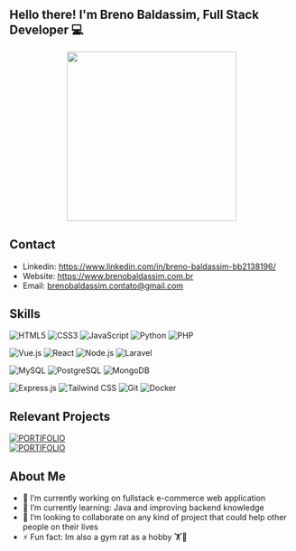 ## Hello there!  I'm Breno Baldassim, Full Stack Developer 💻

<div id="header" align="center" style="margin-bottom:20px;" >
  <img src="https://media3.giphy.com/media/v1.Y2lkPTc5MGI3NjExa3Roc3V3MXptdjdhNjkyaWN5M3A3bTFjcGtiajZhdnVnZGExdmtteCZlcD12MV9pbnRlcm5hbF9naWZfYnlfaWQmY3Q9Zw/2IudUHdI075HL02Pkk/giphy.gif" width="300"/>
</div>

## Contact

 - Linkedin: https://www.linkedin.com/in/breno-baldassim-bb2138196/
 - Website: https://www.brenobaldassim.com.br
 - Email: brenobaldassim.contato@gmail.com
## Skills

![HTML5](https://img.shields.io/badge/HTML5-E34F26?style=for-the-badge&logo=html5&logoColor=white)
![CSS3](https://img.shields.io/badge/CSS3-1572B6?style=for-the-badge&logo=css3&logoColor=white)
![JavaScript](https://img.shields.io/badge/JavaScript-323330?style=for-the-badge&logo=javascript&logoColor=F7DF1E)
![Python](https://img.shields.io/badge/Python-14354C?style=for-the-badge&logo=python&logoColor=white)
![PHP](https://img.shields.io/badge/PHP-777BB4?style=for-the-badge&logo=php&logoColor=white)

![Vue.js](https://img.shields.io/badge/Vue.js-35495E?style=for-the-badge&logo=vue.js&logoColor=4FC08D)
![React](https://img.shields.io/badge/React-20232A?style=for-the-badge&logo=react&logoColor=61DAFB)
![Node.js](https://img.shields.io/badge/Node.js-43853D?style=for-the-badge&logo=node.js&logoColor=white)
![Laravel](https://img.shields.io/badge/Laravel-FF2D20?style=for-the-badge&logo=laravel&logoColor=white)

![MySQL](https://img.shields.io/badge/MySQL-00000F?style=for-the-badge&logo=mysql&logoColor=white)
![PostgreSQL](https://img.shields.io/badge/PostgreSQL-316192?style=for-the-badge&logo=postgresql&logoColor=white)
![MongoDB](https://img.shields.io/badge/MongoDB-4EA94B?style=for-the-badge&logo=mongodb&logoColor=white)

![Express.js](https://img.shields.io/badge/Express.js-404D59?style=for-the-badge)
![Tailwind CSS](https://img.shields.io/badge/Tailwind_CSS-38B2AC?style=for-the-badge&logo=tailwind-css&logoColor=white)
![Git](https://img.shields.io/badge/Git-E34F26?style=for-the-badge&logo=git&logoColor=white)
![Docker](https://img.shields.io/badge/Docker-2496ED?style=for-the-badge&logo=docker&logoColor=white)

## Relevant Projects
[![PORTIFOLIO](https://img.shields.io/badge/REST%20API%20WITH%20USER%20AUTH-green?style=for-the-badge&logo=nodedotjs&logoColor=white)](https://github.com/brenobaldassim/portifolio-node-rest-api-authentication)
<br/>
[![PORTIFOLIO](https://img.shields.io/badge/my%20potifolio%20website-2ba84a?style=for-the-badge&logo=vue.js&logoColor=white)](https://github.com/brenobaldassim/brenobaldassim.github.io)



## About Me
<div>
    <ul>
      <li>🔭 I’m currently working on fullstack e-commerce web application</li>
      <li>🌱 I’m currently learning: Java and improving backend knowledge</li>
      <li>👯 I’m looking to collaborate on any kind of project that could help other people on their lives</li>
      <li>⚡ Fun fact: Im also a gym rat as a hobby 🏋️🐀</li>
    </ul>
</div>

